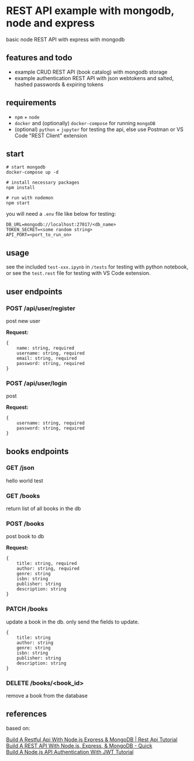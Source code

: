 # REST API example with mongodb, node and express

basic node REST API with express with mongodb

## features and todo

- example CRUD REST API (book catalog) with mongodb storage
- example authentication REST API with json webtokens and salted, hashed passwords & expiring tokens


## requirements

- `npm` + `node`
- `docker` and (optionally) `docker-compose` for running `mongoDB`
- (optional) `python` + `jupyter` for testing the api, else use Postman or VS Code "REST Client" extension

## start

```
# start mongodb
docker-compose up -d

# install necessary packages
npm install

# run with nodemon
npm start
```

you will need a `.env` file like below for testing:

```
DB_URL=mongodb://localhost:27017/<db_name>
TOKEN_SECRET=<some random string>
API_PORT=<port_to_run_on>
```

## usage

see the included `test-xxx.ipynb` in `/tests` for testing with python notebook, or see the `test.rest` file for testing with VS Code extension.

## user endpoints

### POST /api/user/register

post new user

**Request:**

```
{
    name: string, required
    username: string, required
    email: string, required
    password: string, required
}
```

### POST /api/user/login

post 

**Request:**

```
{
    username: string, required
    password: string, required
}
```

## books endpoints

### GET /json

hello world test

### GET /books

return list of all books in the db

### POST /books

post book to db

**Request:**

```
{
    title: string, required
    author: string, required
    genre: string
    isbn: string
    publisher: string
    description: string
}
```

### PATCH /books

update a book in the db. only send the fields to update.

```
{
    title: string
    author: string
    genre: string
    isbn: string
    publisher: string
    description: string
}
```

### DELETE /books/<book_id>

remove a book from the database


## references

based on:

[Build A Restful Api With Node.js Express & MongoDB | Rest Api Tutorial](https://www.youtube.com/watch?v=vjf774RKrLc)  
[Build A REST API With Node.js, Express, & MongoDB - Quick](https://www.youtube.com/watch?v=fgTGADljAeg)  
[Build A Node.js API Authentication With JWT Tutorial](https://www.youtube.com/watch?v=2jqok-WgelI)